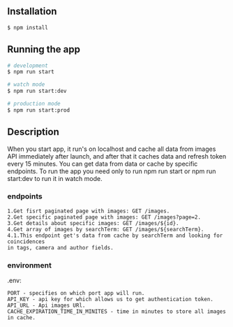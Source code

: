 ## Installation

```bash
$ npm install
```

## Running the app

```bash
# development
$ npm run start

# watch mode
$ npm run start:dev

# production mode
$ npm run start:prod
```

## Description
When you start app, it run's on localhost and cache all data from images API immediately after launch, 
and after that it caches data and refresh token every 15 minutes.
You can get data from data or cache by specific endpoints.
To run the app you need only to run npm run start or npm run start:dev to run it in watch mode.

### endpoints
```
1.Get fisrt paginated page with images: GET /images.
2.Get specific paginated page with images: GET /images?page=2.
3.Get details about specific images: GET /images/${id}.
4.Get array of images by searchTerm: GET /images/${searchTerm}.
4.1.This endpoint get's data from cache by searchTerm and looking for coincidences
in tags, camera and author fields.
```

### environment
.env:
```
PORT - specifies on which port app will run.
API_KEY - api key for which allows us to get authentication token.
API_URL - Api images URl.
CACHE_EXPIRATION_TIME_IN_MINITES - time in minutes to store all images in cache.
```
